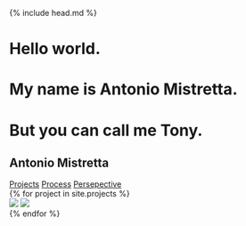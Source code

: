 {% include head.md %}
<div id="overlay">
  <div class="container">
    <h1 class="animate-1">Hello world.</h1>
    <h1 class="animate-2">My name is Antonio Mistretta.</h1>
    <h1 class="animate-3">But you can call me Tony.</h1>
  </div>
</div>
<nav>
  <h2>Antonio Mistretta</h2>
  <a class="active" href="projects">Projects</a>
  <a href="projects">Process</a>
  <a href="projects">Persepective</a>
</nav>
<div class="container">
  {% for project in site.projects %}
    <div class="project" style="background: url({{ site.url }}/{{ project.background }})" onclick="window.location = '{{ site.url }}/{{ project.permalink }}';">
      <img class="text" src="{{ site.url }}/{{ project.text }}" />
      <img class="screen" src="{{ site.url }}/{{ project.screen }}" />
    </div>
  {% endfor %}
</div>
